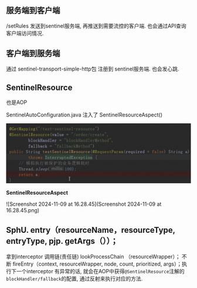 ## 服务端到客户端

/setRules 
发送到sentinel服务端, 再推送到需要流控的客户端. 也会通过API查询客户端访问情况.

## 客户端到服务端

通过 sentinel-transport-simple-http包 注册到 sentinel服务端. 也会发心跳.



## SentinelResource 

也是AOP

SentinelAutoConfiguration.java 注入了 SentinelResourceAspect() 


<img src="Screenshot 2024-11-09 at 16.03.43.png" alt="Screenshot 2024-11-09 at 16.03.43" style="zoom:50%;" />

**SentinelResourceAspect**

![Screenshot 2024-11-09 at 16.28.45](Screenshot 2024-11-09 at 16.28.45.png)

## SphU. entry（resourceName，resourceType, entryType, pjp. getArgs（））；

 

拿到interceptor 调用链(责任链) lookProcessChain （resourceWrapper）； 
不断 fireEntry（context, resourceWrapper, node, count, prioritized, args）；执行下一个interceptor
有异常的话, 就会在AOP中获得`@SentinelResource`注解的`blockHandler/fallback`的配置, 通过反射来执行对应的方法.